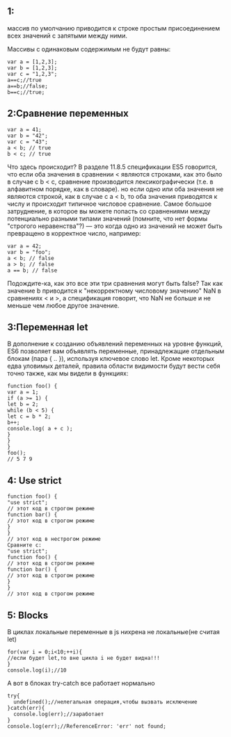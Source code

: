 ## 1:

массив по умолчанию приводится к строке простым присоединением всех значений с запятыми между ними.

Массивы с одинаковым содержимым не будут равны:

```
var a = [1,2,3];
var b = [1,2,3];
var c = "1,2,3";
a==c;//true
a==b;//false;
b==c;//true;
```
## 2:Сравнение переменных

```
var a = 41;
var b = "42";
var c = "43";
a < b; // true
b < c; // true

```


Что здесь происходит? В разделе 11.8.5 спецификации ES5 говорится, что если оба значения
в сравнении < являются строками, как это было в случае с b < c, сравнение производится
лексикографически (т.е. в алфавитном порядке, как в словаре). но если одно или оба значения
не являются строкой, как в случае с a < b, то оба значения приводятся к числу и происходит
типичное числовое сравнение.
Самое большое затруднение, в которое вы можете попасть со сравнениями между
потенциально разными типами значений (помните, что нет формы "строгого неравенства"?)
— это когда одно из значений не может быть превращено в корректное число, например:

```
var a = 42;
var b = "foo";
a < b; // false
a > b; // false
a == b; // false

```
Подождите-ка, как это все эти три сравнения могут быть false? Так как значение b
приводится к "некорректному числовому значению" NaN в сравнениях < и >, а спецификация
говорит, что NaN не больше и не меньше чем любое другое значение.

## 3:Переменная let

В дополнение к созданию объявлений переменных на уровне функций, ES6 позволяет вам
объявлять переменные, принадлежащие отдельным блокам (пара { .. }), используя
ключевое слово let. Кроме некоторых едва уловимых деталей, правила области видимости
будут вести себя точно также, как мы видели в функциях:

```
function foo() {
var a = 1;
if (a >= 1) {
let b = 2;
while (b < 5) {
let c = b * 2;
b++;
console.log( a + c );
}
}
}
foo();
// 5 7 9

```

## 4: Use strict
```
function foo() {
"use strict";
// этот код в строгом режиме
function bar() {
// этот код в строгом режиме
}
}
// этот код в нестрогом режиме
Сравните с:
"use strict";
function foo() {
// этот код в строгом режиме
function bar() {
// этот код в строгом режиме
}
}
// этот код в строгом режиме

```
## 5: Blocks

В циклах локальные переменные в js нихрена не локальные(не считая let)
```
for(var i = 0;i<10;++i){
//если будет let,то вне цикла i не будет видна!!!
}
console.log(i);//10

```
А вот в блоках try-catch все работает нормально

```
try{
  undefined();//нелегальная операция,чтобы вызвать исключение
}catch(err){
  console.log(err);//заработает
}
console.log(err);//ReferenceError: 'err' not found;
```

